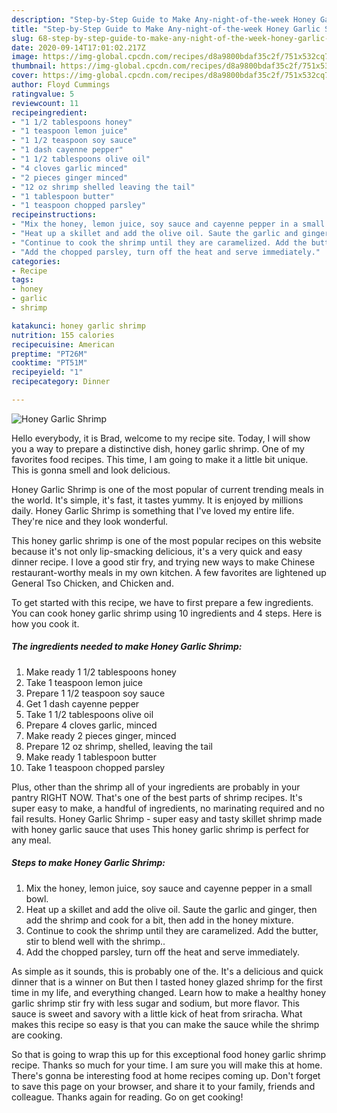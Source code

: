 ```yaml
---
description: "Step-by-Step Guide to Make Any-night-of-the-week Honey Garlic Shrimp"
title: "Step-by-Step Guide to Make Any-night-of-the-week Honey Garlic Shrimp"
slug: 68-step-by-step-guide-to-make-any-night-of-the-week-honey-garlic-shrimp
date: 2020-09-14T17:01:02.217Z
image: https://img-global.cpcdn.com/recipes/d8a9800bdaf35c2f/751x532cq70/honey-garlic-shrimp-recipe-main-photo.jpg
thumbnail: https://img-global.cpcdn.com/recipes/d8a9800bdaf35c2f/751x532cq70/honey-garlic-shrimp-recipe-main-photo.jpg
cover: https://img-global.cpcdn.com/recipes/d8a9800bdaf35c2f/751x532cq70/honey-garlic-shrimp-recipe-main-photo.jpg
author: Floyd Cummings
ratingvalue: 5
reviewcount: 11
recipeingredient:
- "1 1/2 tablespoons honey"
- "1 teaspoon lemon juice"
- "1 1/2 teaspoon soy sauce"
- "1 dash cayenne pepper"
- "1 1/2 tablespoons olive oil"
- "4 cloves garlic minced"
- "2 pieces ginger minced"
- "12 oz shrimp shelled leaving the tail"
- "1 tablespoon butter"
- "1 teaspoon chopped parsley"
recipeinstructions:
- "Mix the honey, lemon juice, soy sauce and cayenne pepper in a small bowl."
- "Heat up a skillet and add the olive oil. Saute the garlic and ginger, then add the shrimp and cook for a bit, then add in the honey mixture."
- "Continue to cook the shrimp until they are caramelized. Add the butter, stir to blend well with the shrimp.."
- "Add the chopped parsley, turn off the heat and serve immediately."
categories:
- Recipe
tags:
- honey
- garlic
- shrimp

katakunci: honey garlic shrimp 
nutrition: 155 calories
recipecuisine: American
preptime: "PT26M"
cooktime: "PT51M"
recipeyield: "1"
recipecategory: Dinner

---
```



![Honey Garlic Shrimp](https://img-global.cpcdn.com/recipes/d8a9800bdaf35c2f/751x532cq70/honey-garlic-shrimp-recipe-main-photo.jpg)

Hello everybody, it is Brad, welcome to my recipe site. Today, I will show you a way to prepare a distinctive dish, honey garlic shrimp. One of my favorites food recipes. This time, I am going to make it a little bit unique. This is gonna smell and look delicious.

Honey Garlic Shrimp is one of the most popular of current trending meals in the world. It's simple, it's fast, it tastes yummy. It is enjoyed by millions daily. Honey Garlic Shrimp is something that I've loved my entire life. They're nice and they look wonderful.

This honey garlic shrimp is one of the most popular recipes on this website because it&#39;s not only lip-smacking delicious, it&#39;s a very quick and easy dinner recipe. I love a good stir fry, and trying new ways to make Chinese restaurant-worthy meals in my own kitchen. A few favorites are lightened up General Tso Chicken, and Chicken and.


To get started with this recipe, we have to first prepare a few ingredients. You can cook honey garlic shrimp using 10 ingredients and 4 steps. Here is how you cook it.

<!--inarticleads1-->

##### The ingredients needed to make Honey Garlic Shrimp:

1. Make ready 1 1/2 tablespoons honey
1. Take 1 teaspoon lemon juice
1. Prepare 1 1/2 teaspoon soy sauce
1. Get 1 dash cayenne pepper
1. Take 1 1/2 tablespoons olive oil
1. Prepare 4 cloves garlic, minced
1. Make ready 2 pieces ginger, minced
1. Prepare 12 oz shrimp, shelled, leaving the tail
1. Make ready 1 tablespoon butter
1. Take 1 teaspoon chopped parsley


Plus, other than the shrimp all of your ingredients are probably in your pantry RIGHT NOW. That&#39;s one of the best parts of shrimp recipes. It&#39;s super easy to make, a handful of ingredients, no marinating required and no fail results. Honey Garlic Shrimp - super easy and tasty skillet shrimp made with honey garlic sauce that uses This honey garlic shrimp is perfect for any meal. 

<!--inarticleads2-->

##### Steps to make Honey Garlic Shrimp:

1. Mix the honey, lemon juice, soy sauce and cayenne pepper in a small bowl.
1. Heat up a skillet and add the olive oil. Saute the garlic and ginger, then add the shrimp and cook for a bit, then add in the honey mixture.
1. Continue to cook the shrimp until they are caramelized. Add the butter, stir to blend well with the shrimp..
1. Add the chopped parsley, turn off the heat and serve immediately.


As simple as it sounds, this is probably one of the. It&#39;s a delicious and quick dinner that is a winner on But then I tasted honey glazed shrimp for the first time in my life, and everything changed. Learn how to make a healthy honey garlic shrimp stir fry with less sugar and sodium, but more flavor. This sauce is sweet and savory with a little kick of heat from sriracha. What makes this recipe so easy is that you can make the sauce while the shrimp are cooking. 

So that is going to wrap this up for this exceptional food honey garlic shrimp recipe. Thanks so much for your time. I am sure you will make this at home. There's gonna be interesting food at home recipes coming up. Don't forget to save this page on your browser, and share it to your family, friends and colleague. Thanks again for reading. Go on get cooking!
